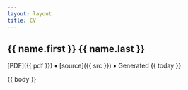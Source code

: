 ```yaml
---
layout: layout
title: CV
---
```


<section class="content">

# {{ name.first }} {{ name.last }}

<section class="byline">
  [PDF]({{ pdf }}) &bull;
  [source]({{ src }}) &bull;
  Generated {{ today }}
</section>


{{ body }}

</section>
